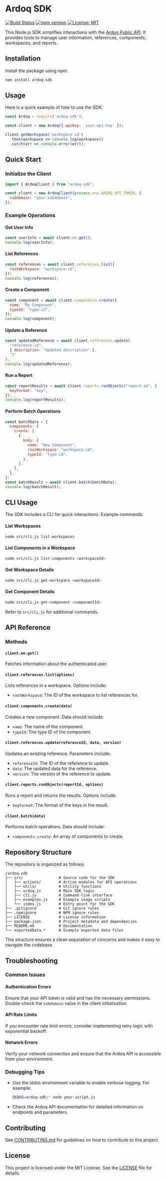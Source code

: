 # Ardoq SDK

[![Build Status](https://img.shields.io/github/actions/workflow/status/your-username/ardoq-sdk/ci.yml?branch=main)](https://github.com/your-username/ardoq-sdk/actions)
[![npm version](https://img.shields.io/npm/v/ardoq-sdk)](https://www.npmjs.com/package/ardoq-sdk)
[![License: MIT](https://img.shields.io/badge/License-MIT-yellow.svg)](https://opensource.org/licenses/MIT)

This Node.js SDK simplifies interactions with the [Ardoq Public API](https://ardoq.com). It provides tools to manage user information, references, components, workspaces, and reports.

## Installation

Install the package using npm:

```bash
npm install ardoq-sdk
```

## Usage

Here is a quick example of how to use the SDK:

```javascript
const Ardoq = require('ardoq-sdk');

const client = new Ardoq({ apiKey: 'your-api-key' });

client.getWorkspace('workspace-id')
  .then(workspace => console.log(workspace))
  .catch(err => console.error(err));
```

## Quick Start

### Initialize the Client

```javascript
import { ArdoqClient } from "ardoq-sdk";

const client = new ArdoqClient(process.env.ARDOQ_API_TOKEN, {
  subdomain: "your-subdomain",
});
```

### Example Operations

#### Get User Info

```javascript
const userInfo = await client.me.get();
console.log(userInfo);
```

#### List References

```javascript
const references = await client.references.list({
  rootWorkspace: "workspace-id",
});
console.log(references);
```

#### Create a Component

```javascript
const component = await client.components.create({
  name: "My Component",
  typeId: "type-id",
});
console.log(component);
```

#### Update a Reference

```javascript
const updatedReference = await client.references.update(
  "reference-id",
  { description: "Updated description" },
  "1"
);
console.log(updatedReference);
```

#### Run a Report

```javascript
const reportResults = await client.reports.runObjects("report-id", {
  keyFormat: "key",
});
console.log(reportResults);
```

#### Perform Batch Operations

```javascript
const batchData = {
  components: {
    create: [
      {
        body: {
          name: "New Component",
          rootWorkspace: "workspace-id",
          typeId: "type-id",
        },
      },
    ],
  },
};
const batchResult = await client.batch(batchData);
console.log(batchResult);
```

## CLI Usage

The SDK includes a CLI for quick interactions. Example commands:

#### List Workspaces

```bash
node src/cli.js list-workspaces
```

#### List Components in a Workspace

```bash
node src/cli.js list-components <workspaceId>
```

#### Get Workspace Details

```bash
node src/cli.js get-workspace <workspaceId>
```

#### Get Component Details

```bash
node src/cli.js get-component <componentId>
```

Refer to `src/cli.js` for additional commands.

## API Reference

### Methods

#### `client.me.get()`
Fetches information about the authenticated user.

#### `client.references.list(options)`
Lists references in a workspace. Options include:
- `rootWorkspace`: The ID of the workspace to list references for.

#### `client.components.create(data)`
Creates a new component. Data should include:
- `name`: The name of the component.
- `typeId`: The type ID of the component.

#### `client.references.update(referenceId, data, version)`
Updates an existing reference. Parameters include:
- `referenceId`: The ID of the reference to update.
- `data`: The updated data for the reference.
- `version`: The version of the reference to update.

#### `client.reports.runObjects(reportId, options)`
Runs a report and returns the results. Options include:
- `keyFormat`: The format of the keys in the result.

#### `client.batch(data)`
Performs batch operations. Data should include:
- `components.create`: An array of components to create.

## Repository Structure

The repository is organized as follows:

```
/ardoq-sdk
├── src/                # Source code for the SDK
│   ├── actions/        # Action modules for API operations
│   ├── utils/          # Utility functions
│   ├── ardoq.js        # Main SDK logic
│   ├── cli.js          # Command-line interface
│   ├── examples.js     # Example usage scripts
│   └── index.js        # Entry point for the SDK
├── .gitignore          # Git ignore rules
├── .npmignore          # NPM ignore rules
├── LICENSE             # License information
├── package.json        # Project metadata and dependencies
├── README.md           # Documentation
└── exportedData.*      # Example exported data files
```

This structure ensures a clean separation of concerns and makes it easy to navigate the codebase.

## Troubleshooting

### Common Issues

#### Authentication Errors
Ensure that your API token is valid and has the necessary permissions. Double-check the `subdomain` value in the client initialization.

#### API Rate Limits
If you encounter rate limit errors, consider implementing retry logic with exponential backoff.

#### Network Errors
Verify your network connection and ensure that the Ardoq API is accessible from your environment.

### Debugging Tips

- Use the `DEBUG` environment variable to enable verbose logging. For example:
  ```bash
  DEBUG=ardoq-sdk:* node your-script.js
  ```
- Check the Ardoq API documentation for detailed information on endpoints and parameters.

## Contributing

See [CONTRIBUTING.md](CONTRIBUTING.md) for guidelines on how to contribute to this project.

## License

This project is licensed under the MIT License. See the [LICENSE](./LICENSE) file for details.
